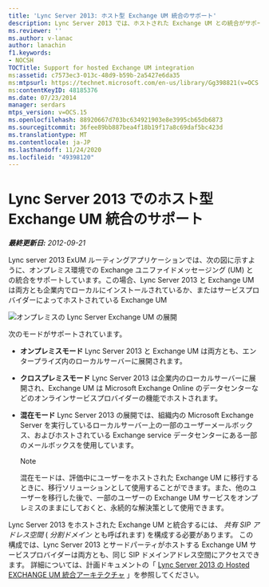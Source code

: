 ```yaml
---
title: 'Lync Server 2013: ホスト型 Exchange UM 統合のサポート'
description: Lync Server 2013 では、ホストされた Exchange UM との統合がサポートされています。
ms.reviewer: ''
ms.author: v-lanac
author: lanachin
f1.keywords:
- NOCSH
TOCTitle: Support for hosted Exchange UM integration
ms:assetid: c7573ec3-013c-48d9-b59b-2a5427e6da35
ms:mtpsurl: https://technet.microsoft.com/en-us/library/Gg398821(v=OCS.15)
ms:contentKeyID: 48185376
ms.date: 07/23/2014
manager: serdars
mtps_version: v=OCS.15
ms.openlocfilehash: 88920667d703bc634921903e8e3995cb65db6873
ms.sourcegitcommit: 36fee89bb887bea4f18b19f17a8c69daf5bc423d
ms.translationtype: MT
ms.contentlocale: ja-JP
ms.lasthandoff: 11/24/2020
ms.locfileid: "49398120"
---
```

# <a name="support-for-hosted-exchange-um-integration-in-lync-server-2013"></a>Lync Server 2013 でのホスト型 Exchange UM 統合のサポート

<div data-xmlns="http://www.w3.org/1999/xhtml">

<div class="topic" data-xmlns="http://www.w3.org/1999/xhtml" data-msxsl="urn:schemas-microsoft-com:xslt" data-cs="https://msdn.microsoft.com/">

<div data-asp="https://msdn2.microsoft.com/asp">



</div>

<div id="mainSection">

<div id="mainBody">

<span> </span>

_**最終更新日:** 2012-09-21_

Lync server 2013 ExUM ルーティングアプリケーションでは、次の図に示すように、オンプレミス環境での Exchange ユニファイドメッセージング (UM) との統合をサポートしています。この場合、Lync Server 2013 と Exchange UM は両方とも企業内でローカルにインストールされているか、またはサービスプロバイダーによってホストされている Exchange UM

![オンプレミスの Lync Server Exchange UM の展開](images/Gg398821.d6498eb9-87ee-40f3-8ecd-852f91546590(OCS.15).jpg "オンプレミスの Lync Server Exchange UM の展開")

次のモードがサポートされています。

  - **オンプレミスモード**   Lync Server 2013 と Exchange UM は両方とも、エンタープライズ内のローカルサーバーに展開されます。

  - **クロスプレミスモード**   Lync Server 2013 は企業内のローカルサーバーに展開され、Exchange UM は Microsoft Exchange Online のデータセンターなどのオンラインサービスプロバイダーの機能でホストされます。

  - **混在モード**   Lync Server 2013 の展開では、組織内の Microsoft Exchange Server を実行しているローカルサーバー上の一部のユーザーメールボックス、およびホストされている Exchange service データセンターにある一部のメールボックスを使用しています。
    
    <div>
    

    > [!NOTE]  
    > 混在モードは、評価中にユーザーをホストされた Exchange UM に移行するときに、移行ソリューションとして使用することができます。また、他のユーザーを移行した後で、一部のユーザーの Exchange UM サービスをオンプレミスのままにしておくと、永続的な解決策として使用できます。

    
    </div>

Lync Server 2013 をホストされた Exchange UM と統合するには、 *共有 SIP アドレス空間* ( *分割ドメイン* とも呼ばれます) を構成する必要があります。 この構成では、Lync Server 2013 とサードパーティがホストする Exchange UM サービスプロバイダーは両方とも、同じ SIP ドメインアドレス空間にアクセスできます。 詳細については、計画ドキュメントの「 [Lync Server 2013 の Hosted EXCHANGE UM 統合アーキテクチャ](lync-server-2013-hosted-exchange-um-integration-architecture.md) 」を参照してください。

</div>

<span> </span>

</div>

</div>

</div>

